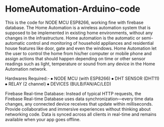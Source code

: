 # HomeAutomation-Arduino-code
This is the code for NODE MCU ESP8266, working fine with firebase database.
The Home Automation is a wireless automation system that is supposed to be implemented in existing home environments, without any changes in the infrastructure. Home automation is the automatic or semi-automatic control and monitoring of household appliances and residential house features like door, gate and even the windows. Home Automation let the user to control the home from his/her computer or mobile phone and assign actions that should happen depending on time or other sensor readings such as light, temperature or sound from any device in the Home Automation network.


Hardwares Required:-
⦁	NODE MCU (with ESP8266)
⦁	DHT SENSOR (DHT11)
⦁	RELAY (2 channel)
⦁	DEVICES (BULB/FAN/AC/LED) 

Firebase Real-time Database:
Instead of typical HTTP requests, the Firebase Real-time Database uses data synchronization—every time data changes, any connected device receives that update within milliseconds. Provide collaborative and immersive experiences without thinking about networking code. Data is synced across all clients in real-time and remains available when your app goes offline.
